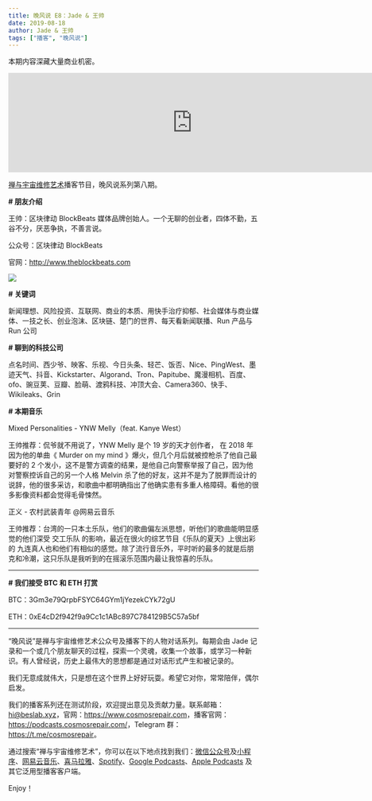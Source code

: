 ```yaml
---
title: 晚风说 E8：Jade & 王帅
date: 2019-08-18
author: Jade & 王帅
tags: ["播客", "晚风说"]
---
```


本期内容深藏大量商业机密。

<!--more-->

<iframe src="https://fireside.fm/player/v2/trfV16OE+NMJrgF0X?theme=light" width="740" height="200" frameborder="0" scrolling="no"></iframe>

[禅与宇宙维修艺术](https://www.cosmosrepair.com)播客节目，晚风说系列第八期。

**# 朋友介绍**

王帅：区块律动 BlockBeats 媒体品牌创始人。一个无聊的创业者，四体不勤，五谷不分，厌恶争执，不善言说。

公众号：区块律动 BlockBeats

官网：<http://www.theblockbeats.com>

![](http://ww4.sinaimg.cn/large/006tNc79ly1g64t236kkyj30u00gv433.jpg)

**# 关键词**

新闻理想、风险投资、互联网、商业的本质、用快手治疗抑郁、社会媒体与商业媒体、一技之长、创业泡沫、区块链、楚门的世界、每天看新闻联播、Run 产品与 Run 公司

**# 聊到的科技公司**

点名时间、西少爷、映客、乐视、今日头条、轻芒、饭否、Nice、PingWest、墨迹天气、抖音、Kickstarter、Algorand、Tron、Papitube、魔漫相机、百度、ofo、豌豆荚、豆瓣、脸萌、渡鸦科技、冲顶大会、Camera360、快手、Wikileaks、Grin

**# 本期音乐**

Mixed Personalities - YNW Melly（feat. Kanye West）

王帅推荐：侃爷就不用说了，YNW Melly 是个 19 岁的天才创作者， 在 2018 年因为他的单曲《 Murder on my mind 》爆火，但几个月后就被控枪杀了他自己最要好的 2 个发小，这不是警方调查的结果，是他自己向警察举报了自己，因为他对警察控诉自己的另一个人格 Melvin 杀了他的好友，这并不是为了脱罪而设计的说辞，他的很多采访，和歌曲中都明确指出了他确实患有多重人格障碍。看他的很多影像资料都会觉得毛骨悚然。

正义 - 农村武装青年 @网易云音乐

王帅推荐：台湾的一只本土乐队，他们的歌曲偏左派思想，听他们的歌曲能明显感觉的他们深受 交工乐队 的影响，最近在很火的综艺节目《乐队的夏天》上很出彩的 九连真人也和他们有相似的感觉。除了流行音乐外，平时听的最多的就是后朋克和冷潮，这只乐队是我听到的在摇滚乐范围内最让我惊喜的乐队。

- - - - - 

**# 我们接受 BTC 和 ETH 打赏**

BTC：3Gm3e79QrpbFSYC64GYm1jYezekCYk72gU

ETH：0xE4cD2f942f9a9Cc1c1ABc897C784129B5C57a5bf

- - - - - 

“晚风说”是禅与宇宙维修艺术公众号及播客下的人物对话系列。每期会由 Jade 记录和一个或几个朋友聊天的过程，探索一个灵魂，收集一个故事，或学习一种新识。有人曾经说，历史上最伟大的思想都是通过对话形式产生和被记录的。

我们无意成就伟大，只是想在这个世界上好好玩耍。希望它对你，常常陪伴，偶尔启发。

我们的播客系列还在测试阶段，欢迎提出意见及贡献力量。联系邮箱：<hi@beslab.xyz>，官网：<https://www.cosmosrepair.com>，播客官网：<https://podcasts.cosmosrepair.com/>，Telegram 群：<https://t.me/cosmosrepair>。

通过搜索“禅与宇宙维修艺术”，你可以在以下地点找到我们：[微信公众号](https://cosmosrepair-1257028016.cos.ap-beijing.myqcloud.com/2019-08-04-qrcode_for_gh_9a7e409c3696_430.jpg)及[小程序](https://cosmosrepair-1257028016.cos.ap-beijing.myqcloud.com/2019-08-04-gh_ec0187a9be05_430.jpg)、[网易云音乐](https://music.163.com/#/djradio?id=793651380)、[喜马拉雅](https://www.ximalaya.com/zhubo/182662946/)、[Spotify](https://open.spotify.com/show/5SfJxMPMoqbGc2zG8ouiuD?si=QcavW9VXQiKTkTuBuWU8nA)、[Google Podcasts](https://podcasts.google.com/?feed=aHR0cHM6Ly9wb2RjYXN0cy5jb3Ntb3NyZXBhaXIuY29tL3Jzcw%3D%3D)、[Apple Podcasts](https://podcasts.apple.com/podcast/id1475254987) 及其它泛用型播客客户端。

Enjoy！